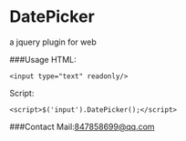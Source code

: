# DatePicker
 a jquery plugin for web
 
###Usage
 HTML:
 
  `<input type="text" readonly/>`


 Script:
 
  `<script>$('input').DatePicker();</script>`
  
  
###Contact 
     Mail:847858699@qq.com
